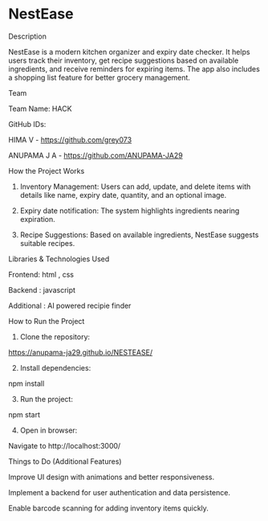 # NestEase 





Description

NestEase is a modern kitchen organizer and expiry date checker. It helps users track their inventory, get recipe suggestions based on available ingredients, and receive reminders for expiring items. The app also includes a shopping list feature for better grocery management.

Team

Team Name: HACK

GitHub IDs:

HIMA V - https://github.com/grey073

ANUPAMA J A  - https://github.com/ANUPAMA-JA29



How the Project Works

1. Inventory Management: Users can add, update, and delete items with details like name, expiry date, quantity, and an optional image.


2. Expiry date notification: The system highlights ingredients nearing expiration.


3. Recipe Suggestions: Based on available ingredients, NestEase suggests suitable recipes.




Libraries & Technologies Used

Frontend:  html , css



Backend : javascript

Additional : AI powered recipie finder


How to Run the Project

1. Clone the repository:

https://anupama-ja29.github.io/NESTEASE/


2. Install dependencies:

npm install


3. Run the project:

npm start


4. Open in browser:

Navigate to http://localhost:3000/




Things to Do (Additional Features)

Improve UI design with animations and better responsiveness.

Implement a backend for user authentication and data persistence.



Enable barcode scanning for adding inventory items quickly.
